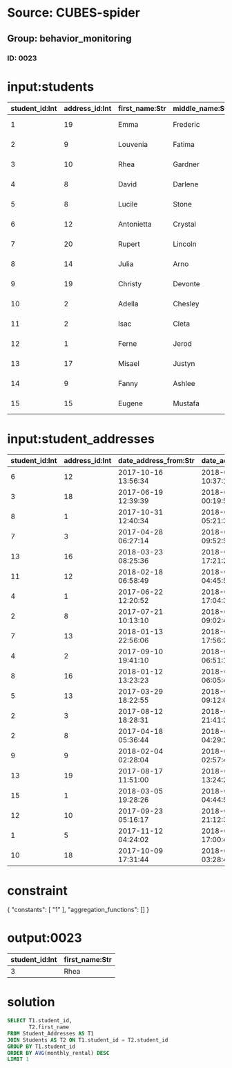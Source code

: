 # Source: CUBES-spider
## Group: behavior_monitoring
### ID: 0023

# input:students

| student_id:Int | address_id:Int | first_name:Str | middle_name:Str | last_name:Str | cell_mobile_number:Str | email_address:Str | date_first_rental:Str | date_left_university:Str | other_student_details:Str |
|---|---|---|---|---|---|---|---|---|---|
| 1 | 19 | Emma | Frederic | Rohan | 235.899.9744 | derrick.jenkins@example.com | 2017-12-05 15:20:04 | 2018-03-03 03:33:05 | nan |
| 2 | 9 | Louvenia | Fatima | Hansen | 1-247-673-8446 | rohan.clarabelle@example.org | 2017-08-08 22:30:36 | 2018-02-24 11:12:11 | nan |
| 3 | 10 | Rhea | Gardner | Bergnaum | 1-751-162-9676x115 | kkirlin@example.org | 2017-11-15 04:57:28 | 2018-03-19 12:49:20 | nan |
| 4 | 8 | David | Darlene | Gorczany | 1-895-196-9979 | eolson@example.com | 2018-02-15 20:03:11 | 2018-03-11 02:21:24 | nan |
| 5 | 8 | Lucile | Stone | Gottlieb | 1-036-062-5465 | dicki.kathryne@example.org | 2017-07-20 18:20:27 | 2018-03-18 16:07:42 | nan |
| 6 | 12 | Antonietta | Crystal | Fahey | (874)070-9495 | norwood.howell@example.org | 2017-10-31 12:33:09 | 2018-03-20 22:01:07 | nan |
| 7 | 20 | Rupert | Lincoln | Marks | 763.072.5520x5907 | lisette.brekke@example.net | 2017-09-25 12:02:23 | 2018-03-01 08:56:04 | first honor |
| 8 | 14 | Julia | Arno | Balistreri | 319.497.4575x2214 | jasmin.schuppe@example.com | 2018-02-23 02:28:07 | 2018-03-01 16:03:55 | nan |
| 9 | 19 | Christy | Devonte | Huels | (568)451-0917x3945 | dora.zboncak@example.org | 2018-01-11 19:49:39 | 2018-03-15 01:47:11 | nan |
| 10 | 2 | Adella | Chesley | Krajcik | 08605192839 | frederique.mante@example.org | 2017-07-05 19:15:29 | 2018-03-11 15:57:19 | first honor |
| 11 | 2 | Isac | Cleta | Fadel | +60(5)3280072514 | qharvey@example.com | 2017-09-13 04:06:15 | 2018-03-05 07:30:22 | first honor |
| 12 | 1 | Ferne | Jerod | Weimann | (921)011-7909x3518 | mitchel55@example.net | 2017-05-24 05:00:18 | 2018-02-28 12:33:53 | nan |
| 13 | 17 | Misael | Justyn | Will | (062)892-7033 | gbeatty@example.com | 2017-10-15 06:52:46 | 2018-03-18 07:01:27 | nan |
| 14 | 9 | Fanny | Ashlee | Haley | (820)260-5721 | foster.zemlak@example.com | 2018-03-14 11:37:10 | 2018-03-12 15:05:53 | nan |
| 15 | 15 | Eugene | Mustafa | Tremblay | 1-498-138-8088 | kertzmann.devon@example.net | 2018-03-11 22:42:47 | 2018-03-07 11:41:26 | first honor |

# input:student_addresses

| student_id:Int | address_id:Int | date_address_from:Str | date_address_to:Str | monthly_rental:Dbl | other_details:Str |
|---|---|---|---|---|---|
| 6 | 12 | 2017-10-16 13:56:34 | 2018-03-15 10:37:19 | 826.4319 | house |
| 3 | 18 | 2017-06-19 12:39:39 | 2018-03-02 00:19:57 | 1113.0996 | house |
| 8 | 1 | 2017-10-31 12:40:34 | 2018-02-25 05:21:34 | 1297.3186 | apartment |
| 7 | 3 | 2017-04-28 06:27:14 | 2018-03-23 09:52:56 | 894.0958 | house |
| 13 | 16 | 2018-03-23 08:25:36 | 2018-03-12 17:21:24 | 1297.807 | apartment |
| 11 | 12 | 2018-02-18 06:58:49 | 2018-02-27 04:45:57 | 747.5312 | house |
| 4 | 1 | 2017-06-22 12:20:52 | 2018-03-04 17:04:35 | 756.6745 | house |
| 2 | 8 | 2017-07-21 10:13:10 | 2018-03-20 09:02:48 | 1287.5604 | house |
| 7 | 13 | 2018-01-13 22:56:06 | 2018-03-22 17:56:20 | 1067.8383 | house |
| 4 | 2 | 2017-09-10 19:41:10 | 2018-03-04 06:51:19 | 1132.742 | house |
| 8 | 16 | 2018-01-12 13:23:23 | 2018-03-04 06:05:45 | 683.0735 | house |
| 5 | 13 | 2017-03-29 18:22:55 | 2018-03-14 09:12:05 | 1036.8462 | apartment |
| 2 | 3 | 2017-08-12 18:28:31 | 2018-03-06 21:41:20 | 800.1214 | house |
| 2 | 8 | 2017-04-18 05:36:44 | 2018-03-07 04:29:28 | 865.2615 | house |
| 9 | 9 | 2018-02-04 02:28:04 | 2018-03-12 02:57:48 | 679.2988 | house |
| 13 | 19 | 2017-08-17 11:51:00 | 2018-03-04 13:24:28 | 644.9306 | apartment |
| 15 | 1 | 2018-03-05 19:28:26 | 2018-03-15 04:44:58 | 1032.8717 | apartment |
| 12 | 10 | 2017-09-23 05:16:17 | 2018-03-05 21:12:37 | 1032.9782 | apartment |
| 1 | 5 | 2017-11-12 04:24:02 | 2018-03-14 17:00:44 | 1007.2597 | apartment |
| 10 | 18 | 2017-10-09 17:31:44 | 2018-03-18 03:28:47 | 620.2801 | house |

# constraint

{
  "constants": [
    "1"
  ],
  "aggregation_functions": []
}

# output:0023

| student_id:Int | first_name:Str |
|---|---|
| 3 | Rhea |

# solution

```sql
SELECT T1.student_id,
       T2.first_name
FROM Student_Addresses AS T1
JOIN Students AS T2 ON T1.student_id = T2.student_id
GROUP BY T1.student_id
ORDER BY AVG(monthly_rental) DESC
LIMIT 1
```
